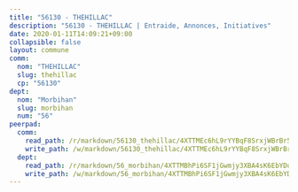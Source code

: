 ```yaml
---
title: "56130 - THEHILLAC"
description: "56130 - THEHILLAC | Entraide, Annonces, Initiatives"
date: 2020-01-11T14:09:21+09:00
collapsible: false
layout: commune
comm:
  nom: "THEHILLAC"
  slug: thehillac
  cp: "56130"
dept:
  nom: "Morbihan"
  slug: morbihan
  num: "56"
peerpad:
  comm:
    read_path: /r/markdown/56130_thehillac/4XTTMEc6hL9rYYBqF8SrxjWBrBr5zoqhfhojYtHGcoWFZYWQj
    write_path: /w/markdown/56130_thehillac/4XTTMEc6hL9rYYBqF8SrxjWBrBr5zoqhfhojYtHGcoWFZYWQj-K3TgUjriwSW7TeJ9RhDCLRn5xgn7AStoQJhR1VXDPVcsvy18Jp5vRzLCCTpQ979SXXWLzjsBwSXZE8cvYxneBfKCvzzJZtVTT9iAxX6aGqnXmZAiAHz5pdJTjfmfewaT5QbJSUsu
  dept:
    read_path: /r/markdown/56_morbihan/4XTTMBhPi6SF1jGwmjy3XBA4sK6EbYDun44EYwF3irZ7aBa5U
    write_path: /w/markdown/56_morbihan/4XTTMBhPi6SF1jGwmjy3XBA4sK6EbYDun44EYwF3irZ7aBa5U-K3TgV3HyhWtqSpmJ2GGLPRtHigVTcxkFRVLMX5R66UyRAN55PNUQgmTNwaDuJmWps9EVWQzncDySYbA7Pg7qEdRXsayrZysPHK4HeKM3FG1U8vQvyUvaDoFo4L4Z8coFC71q4zES
---
```


